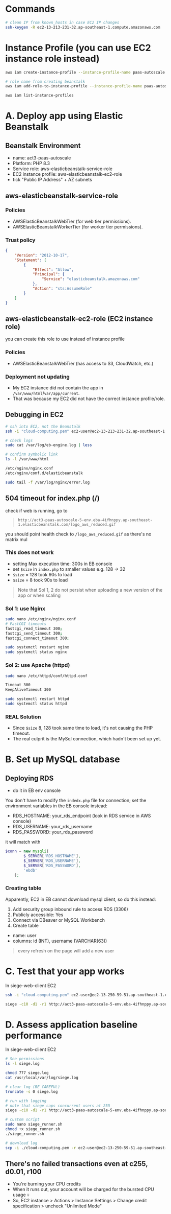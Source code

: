 # Commands
```bash
# clean IP from known_hosts in case EC2 IP changes
ssh-keygen -R ec2-13-213-231-32.ap-southeast-1.compute.amazonaws.com
```

# Instance Profile (you can use EC2 instance role instead)
```bash
aws iam create-instance-profile --instance-profile-name paas-autoscale

# role name from creating beanstalk
aws iam add-role-to-instance-profile --instance-profile-name paas-autoscale --role-name aws-elasticbeanstalk-service-role

aws iam list-instance-profiles
```

# A. Deploy app using Elastic Beanstalk
## Beanstalk Environment
- name: act3-paas-autoscale
- Platform: PHP 8.3
- Service role: aws-elasticbeanstalk-service-role
- EC2 instance profile: aws-elasticbeanstalk-ec2-role
- tick "Public IP Address" + AZ subnets

## aws-elasticbeanstalk-service-role 
### Policies
- AWSElasticBeanstalkWebTier (for web tier permissions).
- AWSElasticBeanstalkWorkerTier (for worker tier permissions).

### Trust policy
```json
{
    "Version": "2012-10-17",
    "Statement": [
        {
            "Effect": "Allow",
            "Principal": {
                "Service": "elasticbeanstalk.amazonaws.com"
            },
            "Action": "sts:AssumeRole"
        }
    ]
}
```

## aws-elasticbeanstalk-ec2-role (EC2 instance role)
you can create this role to use instead of instance profile
### Policies
- AWSElasticBeanstalkWebTier (has access to S3, CloudWatch, etc.)

### Deployment not updating
- My EC2 instance did not contain the app in `/var/www/html`/`var/app/current`.
- That was because my EC2 did not have the correct instance profile/role.

## Debugging in EC2
```bash
# ssh into EC2, not the Beanstalk
ssh -i "cloud-computing.pem" ec2-user@ec2-13-213-231-32.ap-southeast-1.compute.amazonaws.com

# check logs
sudo cat /var/log/eb-engine.log | less

# confirm symbolic link
ls -l /var/www/html

/etc/nginx/nginx.conf
/etc/nginx/conf.d/elasticbeanstalk

sudo tail -f /var/log/nginx/error.log
```

## 504 timeout for index.php (/)
check if web is running, go to
> `http://act3-paas-autoscale-5-env.eba-4ifhnppy.ap-southeast-1.elasticbeanstalk.com/logo_aws_reduced.gif`

you should point health check to `/logo_aws_reduced.gif` as there's no matrix mul

### This does not work
- setting Max execution time: 300s in EB console
- set `$size` in `index.php` to smaller values e.g. 128 -> 32
- `$size` = 128 took 90s to load
- `$size` = 8 took 90s to load

> Note that Sol 1, 2 do not persist when uploading a new version of the app or when scaling
### Sol 1: use Nginx
```bash
sudo nano /etc/nginx/nginx.conf
# FastCGI timeouts
fastcgi_read_timeout 300;
fastcgi_send_timeout 300;
fastcgi_connect_timeout 300;

sudo systemctl restart nginx
sudo systemctl status nginx
```
### Sol 2: use Apache (httpd)
```bash
sudo nano /etc/httpd/conf/httpd.conf

Timeout 300
KeepAliveTimeout 300

sudo systemctl restart httpd
sudo systemctl status httpd
```

### REAL Solution
- Since `$size` 8, 128 took same time to load, it's not causing the PHP timeout.
- The real culprit is the MySql connection, which hadn't been set up yet.

# B. Set up MySQL database
## Deploying RDS
- do it in EB env console

You don't have to modify the `indedx.php` file for connection; set the environment variables in the EB console instead:
- RDS_HOSTNAME: your_rds_endpoint (look in RDS service in AWS console)
- RDS_USERNAME: your_rds_username
- RDS_PASSWORD: your_rds_password

it will match with
```php
$conn = new mysqli(
        $_SERVER['RDS_HOSTNAME'],
        $_SERVER['RDS_USERNAME'],
        $_SERVER['RDS_PASSWORD'],
        'ebdb'
    );
```

### Creating table
Apparently, EC2 in EB cannot download mysql client, so do this instead:
1. Add security group inbound rule to access RDS (3306)
2. Publicly accessible: Yes
3. Connect via DBeaver or MySQL Workbench
4. Create table
- name: user
- columns: id (INT), username (VARCHAR(63))
> every refresh on the page will add a new user

# C. Test that your app works
In siege-web-client EC2
```bash
ssh -i "cloud-computing.pem" ec2-user@ec2-13-250-59-51.ap-southeast-1.compute.amazonaws.com

siege -c10 -d1 -r1 http://act3-paas-autoscale-5-env.eba-4ifhnppy.ap-southeast-1.elasticbeanstalk.com
```

# D. Assess application baseline performance
In siege-web-client EC2
```bash
# See permissions
ls -l siege.log 

chmod 777 siege.log
cat /usr/local/var/log/siege.log

# clear log (BE CAREFUL)
truncate -s 0 siege.log

# run with logging
# note that siege caps concurrent users at 255
siege -c10 -d1 -r1 http://act3-paas-autoscale-5-env.eba-4ifhnppy.ap-southeast-1.elasticbeanstalk.com -l

# custom script
sudo nano siege_runner.sh
chmod +x siege_runner.sh
./siege_runner.sh

# download log
scp -i ./cloud-computing.pem -r ec2-user@ec2-13-250-59-51.ap-southeast-1.compute.amazonaws.com:/usr/local/var/log/siege.log ./siege.log
```

## There's no failed transactions even at c255, d0.01, r100
- You're burning your CPU credits
- When it runs out, your account will be charged for the bursted CPU usage 💀
- So, EC2 instance > Actions > Instance Settings > Change credit specification > uncheck "Unlimited Mode"